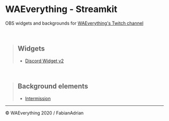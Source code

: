 # WAEverything - Streamkit
OBS widgets and backgrounds for [WAEverything's Twitch channel](https://twitch.tv/waeverything)

<br>

> ## Widgets
> - [Discord Widget v2](https://github.com/waeverything/streamkit/tree/master/widgets/discord2)

<br>

> ## Background elements
> - [Intermission](https://waeverything.github.io/streamkit/scenes/backgrounds/intermission/?s=Striimi_alkaa_pian)

***

© WAEverything 2020 / FabianAdrian
